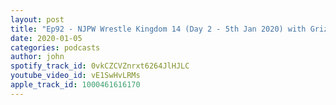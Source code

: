 ```yaml
---
layout: post
title: "Ep92 - NJPW Wrestle Kingdom 14 (Day 2 - 5th Jan 2020) with Griz"
date: 2020-01-05
categories: podcasts
author: john
spotify_track_id: 0vkCZCVZnrxt6264JlHJLC
youtube_video_id: vE1SwHvLRMs
apple_track_id: 1000461616170
---
```

